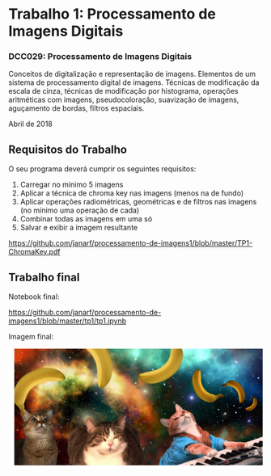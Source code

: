 # Trabalho 1: Processamento de Imagens Digitais

### DCC029: Processamento de Imagens Digitais
Conceitos de digitalização e representação de imagens. Elementos de um sistema de processamento digital de imagens. Técnicas de modificação da escala de cinza, técnicas de modificação por histograma, operações aritméticas com imagens, pseudocoloração, suavização de imagens, aguçamento de bordas, filtros espaciais.   

Abril de 2018

## Requisitos do Trabalho
O seu programa deverá cumprir os seguintes requisitos:
1. Carregar no mı́nimo 5 imagens
2. Aplicar a técnica de chroma key nas imagens (menos na de fundo)
3. Aplicar operações radiométricas, geométricas e de filtros nas imagens (no mı́nimo uma operação de
cada)
4. Combinar todas as imagens em uma só
5. Salvar e exibir a imagem resultante

https://github.com/janarf/processamento-de-imagens1/blob/master/TP1-ChromaKey.pdf

## Trabalho final

Notebook final:

https://github.com/janarf/processamento-de-imagens1/blob/master/tp1/tp1.ipynb

Imagem final:

![Imagem Final](./tp1/final.png)
